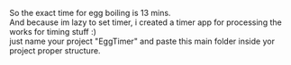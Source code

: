 So the exact time for egg boiling is 13 mins.</br>
And because im lazy to set timer, i created a timer app for processing the works for timing stuff :) </br>
just name your project "EggTimer" and paste this main folder inside yor project proper structure.
